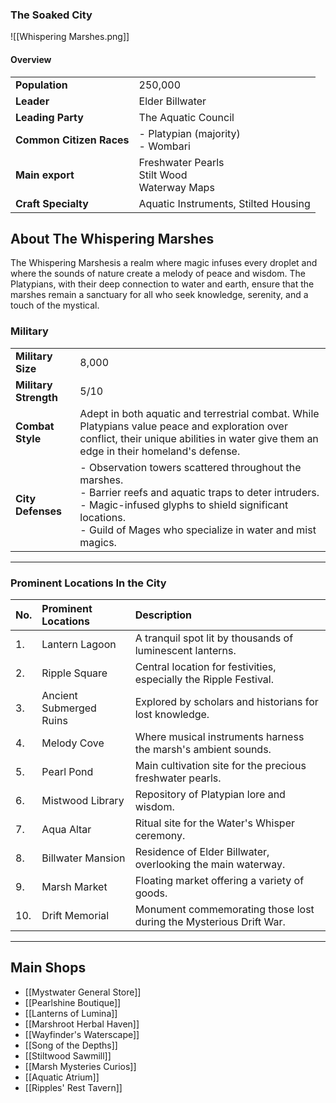
### The Soaked City 
![[Whispering Marshes.png]]

#### Overview

|                          |                                                  |
| ------------------------ | ------------------------------------------------ |
| **Population**           | 250,000                                          |
| **Leader**               | Elder Billwater                                  |
| **Leading Party**        | The Aquatic Council                              |
| **Common Citizen Races** | - Platypian (majority)<br>- Wombari      |
| **Main export**          | Freshwater Pearls<br>Stilt Wood<br>Waterway Maps |
| **Craft Specialty**      | Aquatic Instruments, Stilted Housing             |


## About The Whispering Marshes

The Whispering Marshesis a realm where magic infuses every droplet and where the sounds of nature create a melody of peace and wisdom. The Platypians, with their deep connection to water and earth, ensure that the marshes remain a sanctuary for all who seek knowledge, serenity, and a touch of the mystical.

### Military
|                       |                                                                                                                                                                                                                                                                        |
| --------------------- | ---------------------------------------------------------------------------------------------------------------------------------------------------------------------------------------------------------------------------------------------------------------------- |
| **Military Size**     | 8,000                                                                                                                                                                                                                                                                 |
| **Military Strength** | 5/10                                                                                                                                                                                                                                                                   |
| **Combat Style**      | Adept in both aquatic and terrestrial combat. While Platypians value peace and exploration over conflict, their unique abilities in water give them an edge in their homeland's defense.                                                                 |
| **City Defenses**     | - Observation towers scattered throughout the marshes.<br>- Barrier reefs and aquatic traps to deter intruders.<br>- Magic-infused glyphs to shield significant locations.<br>- Guild of Mages who specialize in water and mist magics. |

---

### Prominent Locations In the City

| No. | Prominent Locations     | Description                                                        |
| --- |:----------------------- |:------------------------------------------------------------------ |
| 1.  | Lantern Lagoon          | A tranquil spot lit by thousands of luminescent lanterns.          |
| 2.  | Ripple Square           | Central location for festivities, especially the Ripple Festival.  |
| 3.  | Ancient Submerged Ruins | Explored by scholars and historians for lost knowledge.            |
| 4.  | Melody Cove             | Where musical instruments harness the marsh's ambient sounds.      |
| 5.  | Pearl Pond              | Main cultivation site for the precious freshwater pearls.          |
| 6.  | Mistwood Library        | Repository of Platypian lore and wisdom.                           |
| 7.  | Aqua Altar              | Ritual site for the Water's Whisper ceremony.                      |
| 8.  | Billwater Mansion       | Residence of Elder Billwater, overlooking the main waterway.       |
| 9.  | Marsh Market            | Floating market offering a variety of goods.                       |
| 10. | Drift Memorial          | Monument commemorating those lost during the Mysterious Drift War. |


---

## Main Shops

- [[Mystwater General Store]]
- [[Pearlshine Boutique]]
- [[Lanterns of Lumina]]
- [[Marshroot Herbal Haven]]
- [[Wayfinder's Waterscape]]
- [[Song of the Depths]]
- [[Stiltwood Sawmill]]
- [[Marsh Mysteries Curios]]
- [[Aquatic Atrium]]
- [[Ripples' Rest Tavern]]